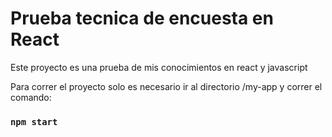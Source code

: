 # Prueba tecnica de encuesta en React

Este proyecto es una prueba de mis conocimientos en react y javascript

Para correr el proyecto solo es necesario ir al directorio /my-app y correr el comando:

### `npm start`
